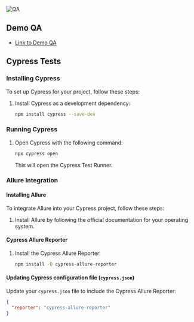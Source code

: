 
![QA](https://github.com/byKosta/DemoQATest/blob/master/Screenshot_500.png)

## Demo QA

- [Link to Demo QA](https://demoqa.com/)

## Cypress Tests

### Installing Cypress

To set up Cypress for your project, follow these steps:

1. Install Cypress as a development dependency:

    ```bash
    npm install cypress --save-dev
    ```

### Running Cypress

1. Open Cypress with the following command:

    ```bash
    npx cypress open
    ```

   This will open the Cypress Test Runner.

### Allure Integration

#### Installing Allure

To integrate Allure into your Cypress project, follow these steps:

1. Install Allure by following the official documentation for your operating system.

#### Cypress Allure Reporter

1. Install the Cypress Allure Reporter:

    ```bash
    npm install -D cypress-allure-reporter
    ```

#### Updating Cypress configuration file (`cypress.json`)

Update your `cypress.json` file to include the Cypress Allure Reporter:

```json
{
  "reporter": "cypress-allure-reporter"
}

